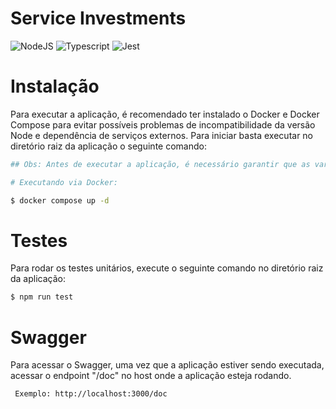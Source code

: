 # Service Investments

![NodeJS](https://img.shields.io/badge/Node.js-43853D?style=for-the-badge&logo=node.js&logoColor=white)
![Typescript](https://img.shields.io/badge/TypeScript-007ACC?style=for-the-badge&logo=typescript&logoColor=white)
![Jest](https://img.shields.io/badge/-jest-%23C21325?style=for-the-badge&logo=jest&logoColor=white)

# Instalação 

Para executar a aplicação, é recomendado ter instalado o Docker e Docker Compose para evitar possíveis problemas de incompatibilidade da versão Node e dependência de serviços externos. Para iniciar basta executar no diretório raiz da aplicação o seguinte comando:

```bash
## Obs: Antes de executar a aplicação, é necessário garantir que as variáveis de ambientes estejam devidamente configuradas em um arquivo .env na raiz do diretório

# Executando via Docker:

$ docker compose up -d
```

# Testes

Para rodar os testes unitários, execute o seguinte comando no diretório raiz da aplicação:

```bash
$ npm run test
```

# Swagger 

Para acessar o Swagger, uma vez que a aplicação estiver sendo executada, acessar o endpoint "/doc" no host onde a aplicação esteja rodando.

```bash
 Exemplo: http://localhost:3000/doc 
```
